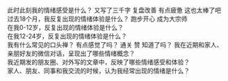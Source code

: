此时此刻我的情绪感受是什么？	又写了三千字	复盘改善	有点疲惫	这也太棒了吧
过去18个月，我反复出现的情绪体验是什么？	跑步开心	成为大宗师		
在我0-12岁，反复出现的情绪体验是什么？				
在我12-24岁，反复出现的情绪体验是什么？				
我有什么常见的口头禅？	有点感觉了吗？	通关	赞	知道了吗？
我在近期和家人、亲朋好友的微信对话，呈现出了哪些情绪概念？				
我近期发的朋友圈、对外写的文章中，反映了哪些情绪感受和体验？				
家人、朋友、同事和我交流的时候，认为我经常出现的情绪是什么？				